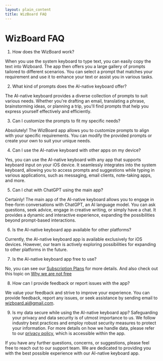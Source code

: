 ```yaml
---
layout: plain_content
title: WizBoard FAQ
---
```

# WizBoard FAQ


1. How does the WizBoard work?
 
When you use the system keyboard to type text, you can easily copy the text into Wizboard. The app then offers you a large gallery of prompts tailored to different scenarios. You can select a prompt that matches your requirement and use it to enhance your text or assist you in various tasks.

2. What kind of prompts does the AI-native keyboard offer?

The AI-native keyboard provides a diverse collection of prompts to suit various needs. Whether you're drafting an email, translating a phrase, brainstorming ideas, or planning a trip, you'll find prompts that help you express yourself effectively and efficiently.

3. Can I customize the prompts to fit my specific needs?

Absolutely! The WizBoard app allows you to customize prompts to align with your specific requirements. You can modify the provided prompts or create your own to suit your unique needs.

4. Can I use the AI-native keyboard with other apps on my device?

Yes, you can use the AI-native keyboard with any app that supports keyboard input on your iOS device. It seamlessly integrates into the system keyboard, allowing you to access prompts and suggestions while typing in various applications, such as messaging, email clients, note-taking apps, and more.

5. Can I chat with ChatGPT using the main app?

Certainly! The main app of the AI-native keyboard allows you to engage in free-form conversations with ChatGPT, an AI language model. You can ask questions, seek advice, engage in creative writing, or simply have a chat. It provides a dynamic and interactive experience, expanding the possibilities beyond prompt-based interactions.

6. Is the AI-native keyboard app available for other platforms?

Currently, the AI-native keyboard app is available exclusively for iOS devices. However, our team is actively exploring possibilities for expanding to other platforms in the future.

7. Is the AI-native keyboard app free to use?

No, you can see our [Subscription Plans](subscriptions) for more details. And also check out this topic on [Why we are not free](whynotfree)

8. How can I provide feedback or report issues with the app?

We value your feedback and strive to improve your experience. You can provide feedback, report any issues, or seek assistance by sending email to [wizboard.ai@gmail.com](mailto://wizboard.ai@gmail.com).

9.  Is my data secure while using the AI-native keyboard app?
Safeguarding your privacy and data security is of utmost importance to us. We follow industry best practices and employ robust security measures to protect your information. For more details on how we handle data, please refer to our [privacy policy](http://wizboard.github.io/privacy), which is accessible within the app.

If you have any further questions, concerns, or suggestions, please feel free to reach out to our support team. We are dedicated to providing you with the best possible experience with our AI-native keyboard app.